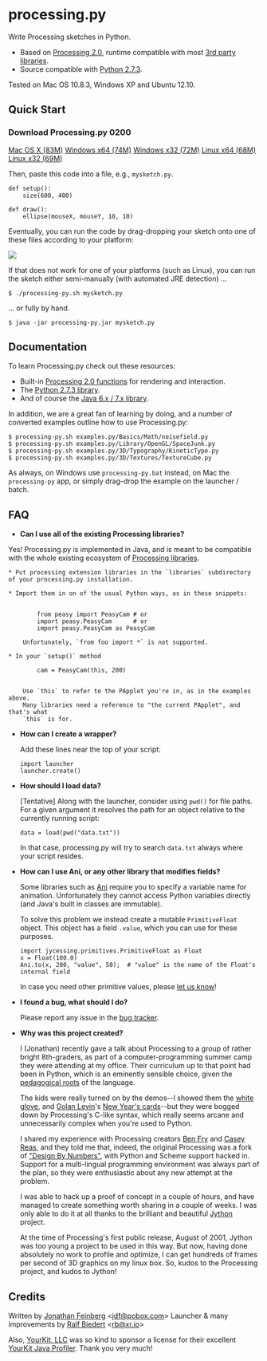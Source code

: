 # processing.py #

Write Processing sketches in Python.

  * Based on [Processing 2.0](http://processing.org/), runtime compatible with most [3rd party libraries](http://www.processing.org/reference/libraries/).
  * Source compatible with [Python 2.7.3](http://python.org).

Tested on Mac OS 10.8.3, Windows XP and Ubuntu 12.10.

## Quick Start ##

### Download Processing.py 0200 ###

  [Mac OS X (83M)](http://py.processing.org/processing.py-0200-macosx.tgz)
  [Windows x64 (74M)](processing.py-0200-windows64.zip)
  [Windows x32 (72M)](processing.py-0200-windows32.zip)
  [Linux x64 (68M)](processing.py-0200-linux64.tgz)
  [Linux x32 (69M)](processing.py-0200-linux32.tgz)

Then, paste this code into a file, e.g., `mysketch.py`.

	def setup():
	    size(600, 400)

	def draw():
	    ellipse(mouseX, mouseY, 10, 10)


Eventually, you can run the code by drag-dropping your sketch onto one of these files according to your platform:

<img src="http://py.processing.org/howtolaunch.jpg"/>

If that does not work for one of your platforms (such as Linux), you can run the sketch either semi-manually (with automated JRE detection) ...

    $ ./processing-py.sh mysketch.py

... or fully by hand.

	$ java -jar processing-py.jar mysketch.py



## Documentation ##

To learn Processing.py check out these resources:


  * Built-in [Processing 2.0 functions](http://processing.org/reference/) for rendering and interaction.
  * The [Python 2.7.3 library](http://docs.python.org/2/index.html).
  * And of course the [Java 6.x / 7.x library](http://docs.oracle.com/javase/6/docs/api/).

In addition, we are a great fan of learning by doing, and a number of converted examples outline how to use Processing.py:

    $ processing-py.sh examples.py/Basics/Math/noisefield.py
    $ processing-py.sh examples.py/Library/OpenGL/SpaceJunk.py
    $ processing-py.sh examples.py/3D/Typography/KineticType.py
    $ processing-py.sh examples.py/3D/Textures/TextureCube.py

As always, on Windows use `processing-py.bat` instead, on Mac the `processing-py` app, or simply drag-drop the example on the launcher / batch.

## FAQ ##

  * __Can I use all of the existing Processing libraries?__


  Yes! Processing.py is implemented in Java, and is meant to be compatible with the whole existing ecosystem of [Processing libraries](http://processing.org/reference/libraries/).

    * Put processing extension libraries in the `libraries` subdirectory of your processing.py installation.

    * Import them in on of the usual Python ways, as in these snippets:


            from peasy import PeasyCam # or
            import peasy.PeasyCam      # or
            import peasy.PeasyCam as PeasyCam

        Unfortunately, `from foo import *` is not supported.

    * In your `setup()` method

            cam = PeasyCam(this, 200)


        Use `this` to refer to the PApplet you're in, as in the examples above.
        Many libraries need a reference to "the current PApplet", and that's what
        `this` is for.


  * __How can I create a wrapper?__

    Add these lines near the top of your script:

        import launcher
        launcher.create()

  * __How should I load data?__

    [Tentative] Along with the launcher, consider using `pwd()` for file paths. For a given argument it resolves the path for an object relative to the currently running script:

        data = load(pwd("data.txt"))

    In that case, processing.py will try to search `data.txt` always where your script resides.


  * __How can I use Ani, or any other library that modifies fields?__

    Some libraries such as [Ani](http://www.looksgood.de/libraries/Ani/) require you to specify a variable name for animation. Unfortunately they cannot access Python variables directly (and Java's built in classes are immutable).

    To solve this problem we instead create a mutable `PrimitiveFloat` object. This object has a field `.value`, which you can use for these purposes.

        import jycessing.primitives.PrimitiveFloat as Float
        x = Float(100.0)
        Ani.to(x, 200, "value", 50);  # "value" is the name of the Float's internal field


    In case you need other primitive values, please [let us know](http://github.com/jdf/processing.py/issues)!

  * __I found a bug, what should I do?__

    Please report any issue in the [bug tracker](http://github.com/jdf/processing.py/issues).


  * __Why was this project created?__


    I (Jonathan) recently gave a talk about Processing to a group of rather bright 8th-graders,
    as part of a computer-programming summer camp they were attending at my office.
    Their curriculum up to that point had been in Python, which is an eminently
    sensible choice, given the
    [pedagogical roots](http://en.wikipedia.org/wiki/ABC_%28programming_language%29)
    of the language.

    The kids were really turned on by the demos--I showed them the
    [white glove](http://whiteglovetracking.com/), and
    [Golan Levin](http://flong.com/)'s
    [New Year's cards](http://www.flong.com/storage/experience/newyear/newyear10/)--but
    they were bogged down by Processing's C-like syntax, which really seems arcane
    and unnecessarily complex when you're used to Python.

    I shared my experience with Processing creators
    [Ben Fry](http://benfry.com/) and [Casey Reas](http://reas.com/), and they
    told me that, indeed, the original Processing was a fork of
    ["Design By Numbers"](http://dbn.media.mit.edu/), with Python and Scheme
    support hacked in. Support for a multi-lingual programming
    environment was always part of the plan, so they were enthusiastic
    about any new attempt at the problem.

    I was able to hack up a proof of concept in a couple of hours, and have
    managed to create something worth sharing in a couple of weeks. I was only
    able to do it at all thanks to the brilliant and beautiful
    [Jython](http://www.jython.org/) project.

    At the time of Processing's first public release, August of 2001,
    Jython was too young a project to be used in this way. But now, having done
    absolutely no work to profile and optimize, I can get hundreds of frames
    per second of 3D graphics on my linux box. So, kudos to the Processing
    project, and kudos to Jython!


## Credits ##

Written by [Jonathan Feinberg](http://mrfeinberg.com) &lt;[jdf@pobox.com](mailto:jdf@pobox.com)&gt;
Launcher & many improvements by [Ralf Biedert](http://xr.io) &lt;[rb@xr.io](mailto:rb@xr.io)&gt;

Also, [YourKit, LLC](http://www.yourkit.com) was so kind to sponsor a license for their excellent [YourKit Java Profiler](http://www.yourkit.com/java/profiler/index.jsp). Thank you very much!

